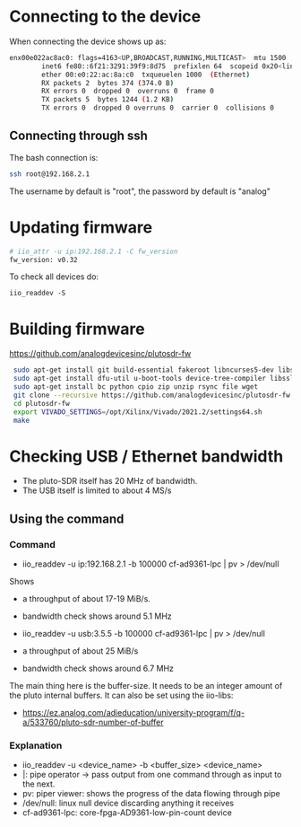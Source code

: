 # Connecting to the device
When connecting the device shows up as:

```bash
enx00e022ac8ac0: flags=4163<UP,BROADCAST,RUNNING,MULTICAST>  mtu 1500
        inet6 fe80::6f21:3291:39f9:8d75  prefixlen 64  scopeid 0x20<link>
        ether 00:e0:22:ac:8a:c0  txqueuelen 1000  (Ethernet)
        RX packets 2  bytes 374 (374.0 B)
        RX errors 0  dropped 0  overruns 0  frame 0
        TX packets 5  bytes 1244 (1.2 KB)
        TX errors 0  dropped 0 overruns 0  carrier 0  collisions 0

```

## Connecting through ssh

The bash connection is:
```bash
ssh root@192.168.2.1
```

The username by default is "root", the password by default is "analog"

# Updating firmware
```bash
# iio_attr -u ip:192.168.2.1 -C fw_version
fw_version: v0.32
```

To check all devices do:
```
iio_readdev -S
```

# Building firmware
https://github.com/analogdevicesinc/plutosdr-fw

```bash
 sudo apt-get install git build-essential fakeroot libncurses5-dev libssl-dev ccache
 sudo apt-get install dfu-util u-boot-tools device-tree-compiler libssl1.0-dev mtools
 sudo apt-get install bc python cpio zip unzip rsync file wget
 git clone --recursive https://github.com/analogdevicesinc/plutosdr-fw.git
 cd plutosdr-fw
 export VIVADO_SETTINGS=/opt/Xilinx/Vivado/2021.2/settings64.sh
 make
```

# Checking USB / Ethernet bandwidth

- The pluto-SDR itself has 20 MHz of bandwidth.
- The USB itself is limited to about 4 MS/s

## Using the command

### Command
- iio_readdev -u ip:192.168.2.1 -b 100000 cf-ad9361-lpc | pv > /dev/null

Shows
- a throughput of about 17-19 MiB/s.
- bandwidth check shows around 5.1 MHz

- iio_readdev -u usb:3.5.5 -b 100000 cf-ad9361-lpc | pv > /dev/null
- a throughput of about 25 MiB/s 
- bandwidth check shows around 6.7 MHz

The main thing here is the buffer-size. It needs to be an integer amount of the pluto internal buffers. It can also be set using the iio-libs:
- https://ez.analog.com/adieducation/university-program/f/q-a/533760/pluto-sdr-number-of-buffer

### Explanation
- iio_readdev -u <device_name> -b <buffer_size> <device_name>
- |: pipe operator -> pass output from one command through as input to the next.
- pv: piper viewer: shows the progress of the data flowing through pipe
- /dev/null: linux null device discarding anything it receives
- cf-ad9361-lpc: core-fpga-AD9361-low-pin-count device

